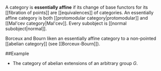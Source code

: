 A category is **essentially affine** if its change of base functors for its [[fibration of points]] are [[equivalences]] of categories. An essentially affine category is both [[protomodular category|protomodular]] and [[Mal'cev category|Mal'cev]]. Every subobject is [[normal subobject|normal]].

Borceux and Bourn liken an essentially affine category to a non-pointed [[abelian category]] (see [[Borceux-Bourn]]).

##Example

* The category of abelian extensions of an arbitrary group $G$.